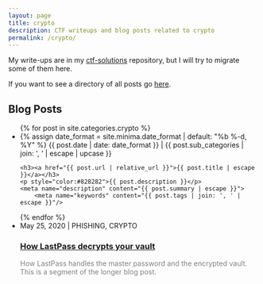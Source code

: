 ```yaml
---
layout: page
title: crypto
description: CTF writeups and blog posts related to crypto
permalink: /crypto/
---
```


My write-ups are in my [ctf-solutions](https://github.com/pberba/ctf-solutions) repository, but I will try to migrate some of them here.

If you want to see a directory of all posts go <a class="page-link" href="/posts">here</a>.

<h2> Blog Posts </h2>


<ul class="post-list">
{% for post in site.categories.crypto %}  <li>
    {% assign date_format = site.minima.date_format | default: "%b %-d, %Y" %}
    <span class="post-meta">{{ post.date | date: date_format }} &verbar; {{ post.sub_categories | join: ', ' | escape | upcase }}</span>

    <h3><a href="{{ post.url | relative_url }}">{{ post.title | escape }}</a></h3>
    <p style="color:#828282">{{ post.description }}</p>
    <meta name="description" content="{{ post.summary | escape }}">
        <meta name="keywords" content="{{ post.tags | join: ', ' | escape }}"/>
  </li>
{% endfor %}
	<li>
    <span class="post-meta"> May 25, 2020  &verbar; PHISHING, CRYPTO </span>
    <h3><a href="/security/2020/05/28/lastpass-phishing/#how-lastpass-decrypts-your-vault">How LastPass decrypts your vault</a></h3>
    <p style="color:#828282">How LastPass handles the master password and the encrypted vault. This is a segment of the longer blog post.</p>
  </li>
</ul>
